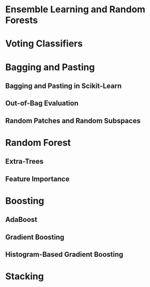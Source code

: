 #  Ensemble Learning and Random Forests




<!------------------------------------------------------->
<!------------------------------------------------------->
<!------------------------------------------------------->

# Voting Classifiers





<!------------------------------------------------------->
<!------------------------------------------------------->
<!------------------------------------------------------->
# Bagging and Pasting

## Bagging and Pasting in Scikit-Learn


## Out-of-Bag Evaluation


## Random Patches and Random Subspaces



<!------------------------------------------------------->
<!------------------------------------------------------->
<!------------------------------------------------------->

# Random Forest



## Extra-Trees



## Feature Importance






<!------------------------------------------------------->
<!------------------------------------------------------->
<!------------------------------------------------------->

# Boosting



## AdaBoost




## Gradient Boosting




## Histogram-Based Gradient Boosting




<!------------------------------------------------------->
<!------------------------------------------------------->
<!------------------------------------------------------->

# Stacking



<!------------------------------------------------------->
<!------------------------------------------------------->
<!------------------------------------------------------->
